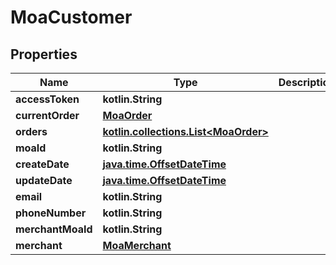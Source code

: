 
# MoaCustomer

## Properties
Name | Type | Description | Notes
------------ | ------------- | ------------- | -------------
**accessToken** | **kotlin.String** |  |  [optional]
**currentOrder** | [**MoaOrder**](MoaOrder.md) |  |  [optional]
**orders** | [**kotlin.collections.List&lt;MoaOrder&gt;**](MoaOrder.md) |  |  [optional]
**moaId** | **kotlin.String** |  |  [optional]
**createDate** | [**java.time.OffsetDateTime**](java.time.OffsetDateTime.md) |  |  [optional]
**updateDate** | [**java.time.OffsetDateTime**](java.time.OffsetDateTime.md) |  |  [optional]
**email** | **kotlin.String** |  |  [optional]
**phoneNumber** | **kotlin.String** |  |  [optional]
**merchantMoaId** | **kotlin.String** |  |  [optional]
**merchant** | [**MoaMerchant**](MoaMerchant.md) |  |  [optional]



